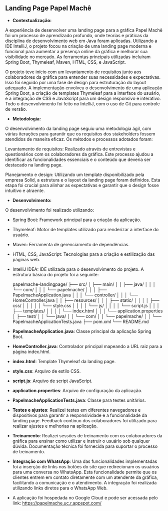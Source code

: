 

## Landing Page Papel Machê

- **Contextualização:**

A experiência de desenvolver uma landing page para a gráfica Papel Machê foi um processo de aprendizado profundo, onde teorias e práticas da disciplina de desenvolvimento web em Java foram aplicadas. Utilizando a IDE IntelliJ, o projeto focou na criação de uma landing page moderna e funcional para aumentar a presença online da gráfica e melhorar sua visibilidade no mercado. As ferramentas principais utilizadas incluíram Spring Boot, Thymeleaf, Maven, HTML, CSS, e JavaScript.

O projeto teve início com um levantamento de requisitos junto aos colaboradores da gráfica para entender suas necessidades e expectativas. Isso foi seguido por uma fase de design para estruturação do layout adequado. A implementação envolveu o desenvolvimento de uma aplicação Spring Boot, a criação de templates Thymeleaf para a interface do usuário, e a integração de CSS e JavaScript para um design responsivo e interativo. Todo o desenvolvimento foi feito no IntelliJ, com o uso de Git para controle de versão.

- **Metodologia:**

O desenvolvimento da landing page seguiu uma metodologia ágil, com várias iterações para garantir que os requisitos dos stakeholders fossem atendidos de maneira eficaz. Os métodos e processos adotados foram:

Levantamento de requisitos: Realizado através de entrevistas e questionários com os colaboradores da gráfica. Este processo ajudou a identificar as funcionalidades essenciais e o conteúdo que deveria ser destacado na landing page.

Planejamento e design: Utilizando um template disponibilizado pela empresa Solid, a estrutura e o layout da landing page foram definidos. Esta etapa foi crucial para alinhar as expectativas e garantir que o design fosse intuitivo e atraente.

 - **Desenvolvimento:** 
 
 O desenvolvimento foi realizado utilizando:
 
 - Spring Boot: Framework principal para a criação da aplicação.
 - Thymeleaf: Motor de templates utilizado para renderizar a interface do usuário.
 - Maven: Ferramenta de gerenciamento de dependências.
 - HTML, CSS, JavaScript: Tecnologias para a criação e estilização das páginas web.
 - IntelliJ IDEA: IDE utilizada para o desenvolvimento do projeto.
A estrutura básica do projeto foi a seguinte:

    papelmache-landingpage/
    ├── src/
    │   ├── main/
    │   │   ├── java/
    │   │   │   └── com/
    │   │   │       └── papelmache/
    │   │   │           ├── PapelmacheApplication.java
    │   │   │           └── controller/
    │   │   │               └── HomeController.java
    │   │   ├── resources/
    │   │   │   ├── static/
    │   │   │   │   ├── css/
    │   │   │   │   │   └── style.css
    │   │   │   │   └── js/
    │   │   │   │       └── script.js
    │   │   │   ├── templates/
    │   │   │   │   └── index.html
    │   │   │   └── application.properties
    │   ├── test/
    │   │   └── java/
    │   │       └── com/
    │   │           └── papelmache/
    │   │               └── PapelmacheApplicationTests.java
    ├── pom.xml
    └── README.md 

- **PapelmacheApplication.java**: Classe principal da aplicação Spring Boot.
- **HomeController.java**: Controlador principal mapeando a URL raiz para a página index.html.
- **index.html**: Template Thymeleaf da landing page.
- **style.css**: Arquivo de estilo CSS.
- **script.js**: Arquivo de script JavaScript.
- **application.properties**: Arquivo de configuração da aplicação.
- **PapelmacheApplicationTests.java**: Classe para testes unitários.
- **Testes e ajustes**: Realizei testes em diferentes navegadores e dispositivos para garantir a responsividade e a funcionalidade da landing page. Feedback contínuo dos colaboradores foi utilizado para realizar ajustes e melhorias na aplicação.

- **Treinamento**: Realizei sessões de treinamento com os colaboradores da gráfica para ensinar como utilizar e instruir o usuário sob qualquer dúvida. Documentação técnica foi fornecida para suportar o processo de treinamento.

- **Integração com WhatsApp**: Uma das funcionalidades implementadas foi a inserção de links nos botões do site que redirecionam os usuários para uma conversa no WhatsApp. Esta funcionalidade permite que os clientes entrem em contato diretamente com um atendente da gráfica, facilitando a comunicação e o atendimento. A integração foi realizada utilizando links diretos para o WhatsApp Web.

- A aplicação foi hospedada no Google Cloud e pode ser acessada pelo link: https://papelmache.uc.r.appspot.com/
